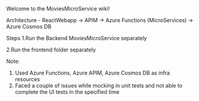 Welcome to the MoviesMicroService wiki!

Architecture - ReactWebapp -> APIM -> Azure Functions (MicroServices) -> Azure Cosmos DB
 
Steps 
1.Run the Backend MoviesMicroService  separately

2.Run the frontend folder separately

Note:
1. Used Azure Functions, Azure APIM, Azure Cosmos DB as infra resources 
2. Faced a couple of issues while mocking in unit tests and not able to complete the UI tests in the specified time 
